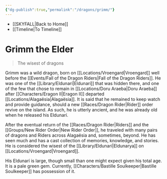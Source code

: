 ```yaml
---
{"dg-publish":true,"permalink":"/dragons/grimm/"}
---
```


- [[SKYFALL\|Back to Home]]
- [[Timeline\|To Timeline]]

# Grimm the Elder
>The wisest of dragons

Grimm was a wild dragon, born on [[Locations/Vroengard\|Vroengard]] well before the [[Events/Fall of the Dragon Riders\|Fall of the Dragon Riders]]. He was one of the [[Library/Eldunarí\|Eldunarí]] that was hidden there, and one of the few that chose to remain in [[Locations/Doru Araeba\|Doru Araeba]] after [[Characters/Eragon II\|Eragon II]] departed [[Locations/Alagaësia\|Alagaësia]]. It is said that he remained to keep watch and provide guidance, should a new [[Races/Dragon Rider\|Rider]] order revive on the island. As such, he is utterly ancient, and he was already old when he released his Eldunarí. 

After the eventual return of the [[Races/Dragon Rider\|Riders]] and the [[Groups/New Rider Order\|New Rider Order]], he traveled with many pairs of dragons and Riders across Alagaësia and, sometimes, beyond. He has seen much and has a cast collection of memories, knowledge, and stories. He is considered the wisest of the [[Library/Eldunarí\|Eldunarya]] on [[Locations/Vroengard\|Vroengard]]. 

His Eldunarí is large, though small than one might expect given his total age. It is a pale green gem. Currently, [[Characters/Bastille Soulkeeper\|Bastille Soulkeeper]] has possession of it. 